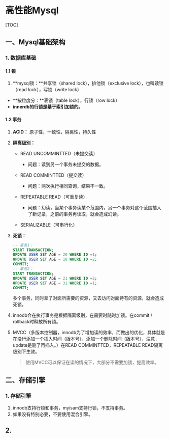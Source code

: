 # 高性能Mysql

[TOC]

## 一、Mysql基础架构

### 1. 数据库基础

#### 1.1 锁

1. **mysql锁：**共享锁（shared lock），排他锁（exclusive lock），也叫读锁（read lock），写锁（write lock）

* **按粒度分：**表锁（table lock），行锁（row lock）
* **innerdb的行锁是基于索引加锁的。**



#### 1.2 事务

1. **ACID：** 原子性，一致性，隔离性，持久性

2. **隔离级别：**
   
   * READ UNCOMMINTTED（未提交读）
     * 问题：读到另一个事务未提交的数据。
   * READ COMMINTTED（提交读）
     * 问题：两次执行相同查询，结果不一致。
   * REPEATABLE READ（可重复读）
     * 问题：幻读，当某个事务读某个范围内，另一个事务对这个范围插入了新记录，之前的事务再读取，就会造成幻读。
   
   * SERIALIZABLE（可串行化）
   
3. **死锁：**

   ```sql
   -- 事务1：
   START TRANSACTION;
   UPDATE USER SET AGE = 20 WHERE ID =1;
   UPDATE USER SET AGE = 18 WHERE ID =2;
   COMMIT;
   -- 事务2：
   START TRANSACTION;
   UPDATE USER SET AGE = 21 WHERE ID =2;
   UPDATE USER SET AGE = 31 WHERE ID =1;
   COMMIT;
   ```

   多个事务，同时拿了对面所需要的资源，又去访问对面持有的资源，就会造成死锁。

4. innodb会在执行事务是根据隔离级别，在需要时随时加锁。在commit / rollback时释放所有锁。

5. MVCC（多版本控制器，innodb为了增加读的效率，而做出的优化，具体就是在没行添加一个插入时间（版本号），添加一个删除时间（版本号），注意，update是删了再插入。）在READ COMMINTTED，REPEATABLE READ隔离级别下生效。

   > 使用MVCC可以保证在读的情况下，大部分不需要加锁，提高效率。






## 二、存储引擎

### 1. 存储引擎

1. innodb支持行锁和事务，myisam支持行锁，不支持事务。
2. 如果没有特别必要，不要使用混合引擎。



## 2. 

